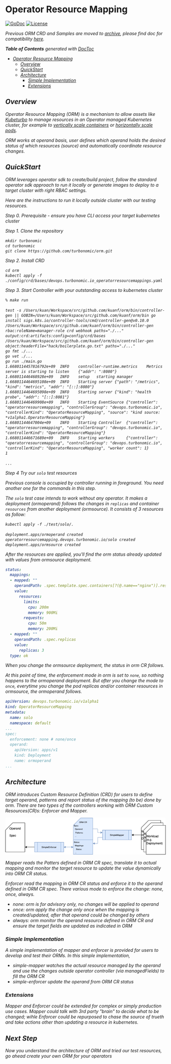 # Operator Resource Mapping
[![GoDoc](https://godoc.org/github.com/turbonomic/orm?status.svg)](https://godoc.org/github.com/turbonomic/orm)
[![License](https://img.shields.io/:license-apache-blue.svg)](http://www.apache.org/licenses/LICENSE-2.0.html)

<em>Previous ORM CRD and Samples are moved to [archive](./archive/), please find doc for compatibility [here](./docs/compatibility.md).<em>


<!-- START doctoc generated TOC please keep comment here to allow auto update -->
<!-- DON'T EDIT THIS SECTION, INSTEAD RE-RUN doctoc TO UPDATE -->
**Table of Contents**  *generated with [DocToc](https://github.com/thlorenz/doctoc)*

- [Operator Resource Mapping](#operator-resource-mapping)
  - [Overview](#overview)
  - [QuickStart](#quickstart)
  - [Architecture](#architecture)
    - [Simple Implementation](#simple-implementation)
    - [Extensions](#extensions)

<!-- END doctoc generated TOC please keep comment here to allow auto update -->

## Overview

Operator Resource Mapping (ORM) is a mechanism to allow assets like [Kubeturbo](https://github.com/turbonomic/kubeturbo/wiki) to manage resources in an Operator managed Kubernetes cluster, for example to [vertically scale containers](https://github.com/turbonomic/kubeturbo/wiki/Action-Details#resizing-vertical-scaling-of-containerized-workloads) or [horizontally scale pods](https://github.com/turbonomic/kubeturbo/wiki/Action-Details#slo-horizontal-scaling-private-preview).

ORM works at operand basis, user defines which operand holds the desired status of which resources (source) and automatically coordinate resource changes.

## QuickStart

ORM leverages operator sdk to create/build project, follow the standard operator sdk approach to run it locally or generate images to deploy to a target cluster with right RBAC settings. 

Here are the instructions to run it locally outside cluster with our testing resources. 

Step 0. Prerequisite - ensure you have CLI access your target kubernetes cluster

Step 1. Clone the repository

```script
mkdir turbonomic
cd turbonomic
git clone https://github.com/turbonomic/orm.git
```

Step 2. Install CRD

```script
cd orm
kubectl apply -f ./config/crd/bases/devops.turbonomic.io_operatorresourcemappings.yaml
```

Step 3. Start Controller with your outstanding access to kubernetes cluster

```script
% make run

test -s /Users/kuan/Workspace/src/github.com/kuanf/orm/bin/controller-gen || GOBIN=/Users/kuan/Workspace/src/github.com/kuanf/orm/bin go install sigs.k8s.io/controller-tools/cmd/controller-gen@v0.10.0
/Users/kuan/Workspace/src/github.com/kuanf/orm/bin/controller-gen rbac:roleName=manager-role crd webhook paths="./..." output:crd:artifacts:config=config/crd/bases
/Users/kuan/Workspace/src/github.com/kuanf/orm/bin/controller-gen object:headerFile="hack/boilerplate.go.txt" paths="./..."
go fmt ./...
go vet ./...
go run ./main.go
1.6680114457816792e+09  INFO    controller-runtime.metrics    Metrics server is starting to listen    {"addr": ":8080"}
1.668011446468928e+09   INFO    setup   starting manager
1.6680114464695108e+09  INFO    Starting server {"path": "/metrics", "kind": "metrics", "addr": "[::]:8080"}
1.6680114464695098e+09  INFO    Starting server {"kind": "health probe", "addr": "[::]:8081"}
1.668011446469908e+09   INFO    Starting EventSource {"controller": "operatorresourcemapping", "controllerGroup": "devops.turbonomic.io", "controllerKind": "OperatorResourceMapping", "source": "kind source: *v1alpha1.OperatorResourceMapping"}
1.66801144647004e+09    INFO    Starting Controller  {"controller": "operatorresourcemapping", "controllerGroup": "devops.turbonomic.io", "controllerKind": "OperatorResourceMapping"}
1.668011446671689e+09   INFO    Starting workers     {"controller": "operatorresourcemapping", "controllerGroup": "devops.turbonomic.io", "controllerKind": "OperatorResourceMapping", "worker count": 1}
1

...
```

Step 4 Try our `solo` test resources 

Previous console is occupied by controller running in foreground. You need another one for the commands in this step.

The `solo` test case intends to work without any operator. It makes a deployment (ormoperand) follows the changes in `replicas` and container `resources` from another deployment (ormsource). It consists of 3 resources as follow:

```scripts
kubectl apply -f ./test/solo/.

deployment.apps/ormoperand created
operatorresourcemapping.devops.turbonomic.io/solo created
deployment.apps/ormsource created
```

After the resources are applied, you'll find the orm status already updated with values from ormsource deployment. 

```yaml
status:
  mappings:
  - mapped: ""
    operandPath: .spec.template.spec.containers[?(@.name=="nginx")].resources
    value:
      resources:
        limits:
          cpu: 200m
          memory: 900Mi
        requests:
          cpu: 50m
          memory: 200Mi
  - mapped: ""
    operandPath: .spec.replicas
    value:
      replicas: 3
  type: ok

```

When you change the ormsource deployment, the status in orm CR follows.

At this point of time, the enforcement mode in orm is set to `none`, so nothing happens to the ormoperand deployment. But after you change the mode to `once`, everytime you change the pod replicas and/or container resources in ormsource, the ormoperand follows.

```yaml
apiVersion: devops.turbonomic.io/v1alpha1
kind: OperatorResourceMapping
metadata:
  name: solo
  namespace: default
...
spec:
  enforcement: none # none/once
  operand:
    apiVersion: apps/v1
    kind: Deployment
    name: ormoperand
...
```


## Architecture

ORM introduces Custom Resource Definition (CRD) for users to define target operand, patterns and report status of the mapping (to be) done by orm. There are two types of the controllers working with ORM Custom Resources(CR)s: Enforcer and Mapper.

![image](docs/images/basic.png)

Mapper reads the Patters defined in ORM CR spec, translate it to actual mapping and monitor the target resource to update the value dynamically into ORM CR status.

Enforcer read the mapping in ORM CR status and enforce it to the operand defined in ORM CR spec. There various mode to enforce the change: none, once, always. 

- none: orm is for advisory only, no changes will be applied to operand
- once: orm apply the change only once when the mapping is created/updated, after that operand could be changed by others
- always: orm monitor the operand resource defined in ORM CR and ensure the target fields are updated as indicated in ORM

### Simple Implementation

A simple implementation of mapper and enforcer is provided for users to develop and test their ORMs. In this simple implementation, 

- simple-mapper watches the actual resource managed by the operand and use the changes outside operator controller (via managedFields) to 
fill the ORM CR
- simple-enforcer update the operand from ORM CR status

### Extensions

Mapper and Enforcer could be extended for complex or simply production use cases. Mapper could talk with 3rd party "brain" to decide what to be changed; wihle Enforcer could be repurposed to chase the source of trueth and take actions other than updating a resource in kubernetes.

## Next Step

Now you understand the architecture of ORM and tried our test resources, go ahead create your own ORM for your operators